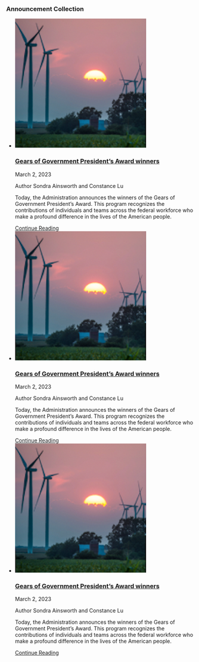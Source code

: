 <div class="grid-row grid-gap">
  <div class="tablet:grid-col-6">
    <h3 class="site-preview-heading tablet:margin-top-0">Announcement Collection</h3>
    <ul class="usa-collection annnouncement">
      <li class="usa-collection__item announcement-wrapper">
        <img
        class="usa-collection__img"
        src="/assets/images/announcement_collection.png"
        alt="Iowa_wind"
        />
        <div class="usa-collection__body">
            <div class="announcement-header">
                <h3 class="usa-collection__heading">
                    <a
                    class="usa-link"
                    href="https://trumpadministration.archives.performance.gov/presidents-winners-press-release/">
                    Gears of Government President’s Award winners
                    </a>
                </h3>
                <span>March 2, 2023</span>
            </div>
          <p class="author">Author Sondra Ainsworth and Constance Lu</p>
          <p class="usa-collection__description">
            Today, the Administration announces the winners of the Gears of
            Government President’s Award. This program recognizes the contributions
            of individuals and teams across the federal workforce who make a
            profound difference in the lives of the American people.
          </p>
          <a href="" class="announcement-link">Continue Reading</a><i class="fa-solid fa-arrow-right"></i>
        </div>
      </li>
      <li class="usa-collection__item announcement-wrapper">
        <img
        class="usa-collection__img"
        src="/assets/images/announcement_collection.png"
        alt="Iowa_wind"
        />
        <div class="usa-collection__body">
            <div class="announcement-header">
                <h3 class="usa-collection__heading">
                    <a
                    class="usa-link"
                    href="https://trumpadministration.archives.performance.gov/presidents-winners-press-release/">
                    Gears of Government President’s Award winners
                    </a>
                </h3>
                <span>March 2, 2023</span>
            </div>
          <p class="author">Author Sondra Ainsworth and Constance Lu</p>
          <p class="usa-collection__description">
            Today, the Administration announces the winners of the Gears of
            Government President’s Award. This program recognizes the contributions
            of individuals and teams across the federal workforce who make a
            profound difference in the lives of the American people.
          </p>
          <a href="" class="announcement-link">Continue Reading</a><i class="fa-solid fa-arrow-right"></i>
        </div>
      </li>
      <li class="usa-collection__item announcement-wrapper">
        <img
        class="usa-collection__img"
        src="/assets/images/announcement_collection.png"
        alt="Iowa_wind"
        />
        <div class="usa-collection__body">
            <div class="announcement-header">
                <h3 class="usa-collection__heading">
                    <a
                    class="usa-link"
                    href="https://trumpadministration.archives.performance.gov/presidents-winners-press-release/">
                    Gears of Government President’s Award winners
                    </a>
                </h3>
                <span>March 2, 2023</span>
            </div>
          <p class="author">Author Sondra Ainsworth and Constance Lu</p>
          <p class="usa-collection__description">
            Today, the Administration announces the winners of the Gears of
            Government President’s Award. This program recognizes the contributions
            of individuals and teams across the federal workforce who make a
            profound difference in the lives of the American people.
          </p>
          <a href="" class="announcement-link">Continue Reading</a><i class="fa-solid fa-arrow-right"></i>
        </div>
      </li>
    </ul>
  </div>
</div>